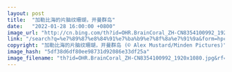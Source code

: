 ```yaml
---
layout: post
title:  "加勒比海的片脑纹珊瑚，开曼群岛"
date:   "2022-01-28 16:00:00 +0800"
image_url: "http://cn.bing.com/th?id=OHR.BrainCoral_ZH-CN8354100992_1920x1080.jpg&rf=LaDigue_1920x1080.jpg&pid=hp"
link: "/search?q=%e7%89%87%e8%84%91%e7%ba%b9%e7%8f%8a%e7%91%9a&form=hpcapt&mkt=zh-cn"
copyright: "加勒比海的片脑纹珊瑚，开曼群岛 (© Alex Mustard/Minden Pictures)"
image_hash: "5df38d6df80ee98731d92086e33df25a"
image_filename: "th?id=OHR.BrainCoral_ZH-CN8354100992_1920x1080.jpg&rf=LaDigue_1920x1080.jpg&pid=hp"
---
```

